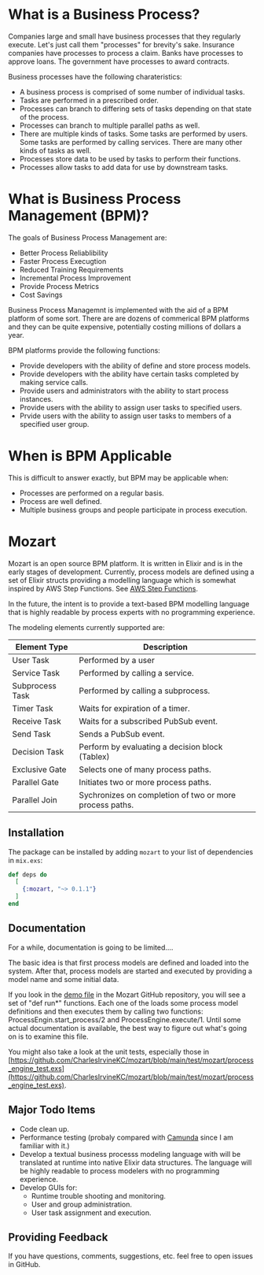 # What is a Business Process?

Companies large and small have business processes that they regularly execute. Let's just call them "processes" for brevity's sake. Insurance companies have processes to process a claim. Banks have processes to approve loans. The government have processes to award contracts. 

Business processes have the following charateristics:

* A business process is comprised of some number of individual tasks. 
* Tasks are performed in a prescribed order. 
* Processes can branch to differing sets of tasks depending on that state of the process.
* Processes can branch to multiple parallel paths as well.
* There are multiple kinds of tasks. Some tasks are performed by users. Some tasks are performed by calling services. There are many other kinds of tasks as well.
* Processes store data to be used by tasks to perform their functions.
* Processes allow tasks to add data for use by downstream tasks.

# What is Business Process Management (BPM)?

The goals of Business Process Management are:

* Better Process Reliablibility
* Faster Process Execugtion
* Reduced Training Requirements
* Incremental Process Improvement
* Provide Process Metrics
* Cost Savings

Business Process Managemnt is implemented with the aid of a BPM platform of some sort. There are are dozens of commerical BPM platforms and they can be quite expensive, potentially costing millions of dollars a year.

BPM platforms provide the following functions:

* Provide developers with the ability of define and store process models.
* Provide developers with the ability have certain tasks completed by making service calls.
* Provide users and administrators with the ability to start process instances.
* Provide users with the ability to assign user tasks to specified users.
* Prvide users with the ability to assign user tasks to members of a specified user group.

# When is BPM Applicable

This is difficult to answer exactly, but BPM may be applicable when:

* Processes are performed on a regular basis.
* Process are well defined.
* Multiple business groups and people participate in process execution.

# Mozart

Mozart is an open source BPM platform. It is written in Elixir and is in the early stages of development. Currently, process models are defined using a set of Elixir structs providing a modelling language which is somewhat inspired by AWS Step Functions. See [AWS Step Functions](https://docs.aws.amazon.com/step-functions/?icmpid=docs_homepage_appintegration). 

In the future, the intent is to provide a text-based BPM modelling language that is highly readable by process experts with no programming experience. 

The modeling elements currently supported are:

| Element Type               |  Description |
|-----|-----|
| User Task               | Performed by a user |
| Service Task            | Performed by calling a service. |
| Subprocess Task         | Performed by calling a subprocess. |
| Timer Task              | Waits for expiration of a timer. |
| Receive Task            | Waits for a subscribed PubSub event. |
| Send Task               | Sends a PubSub event. |
| Decision Task           | Perform by evaluating a decision block (Tablex) |
| Exclusive Gate          | Selects one of many process paths. |
| Parallel Gate           | Initiates two or more process paths. |
| Parallel Join           | Sychronizes on completion of two or more process paths. |

## Installation

The package can be installed
by adding `mozart` to your list of dependencies in `mix.exs`:

```elixir
def deps do
  [
    {:mozart, "~> 0.1.1"}
  ]
end
```

## Documentation

For a while, documentation is going to be limited....

The basic idea is that first process models are defined and loaded into the system. After that, 
process models are started and executed by providing a model name and some initial data.

If you look in the [demo file](https://github.com/CharlesIrvineKC/mozart/blob/main/lib/mozart/demo.ex) in the Mozart GitHub repository, you will see a set of "def run*" functions. Each one of the loads some process model definitions and then executes them by calling two functions: ProcessEngin.start_process/2 and ProcessEngine.execute/1. Until some actual documentation is available, the best way to figure out what's going on is to examine this file. 

You might also take a look at the unit tests, especially those in [https://github.com/CharlesIrvineKC/mozart/blob/main/test/mozart/process_engine_test.exs](https://github.com/CharlesIrvineKC/mozart/blob/main/test/mozart/process_engine_test.exs).

## Major Todo Items

* Code clean up.
* Performance testing (probaly compared with [Camunda](https://camunda.com/) since I am familiar with it.)
* Develop a textual business processs modeling language with will be translated at runtime into native Elixir data structures. The language will be highly readable to process modelers with no programming experience.
* Develop GUIs for:
  * Runtime trouble shooting and monitoring.
  * User and group administration.
  * User task assignment and execution.

## Providing Feedback

If you have questions, comments, suggestions, etc. feel free to open issues in GitHub.


